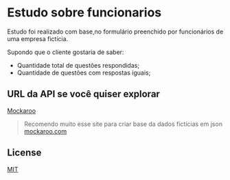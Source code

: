 # Estudo sobre funcionarios
Estudo foi realizado com base,no formulário preenchido por funcionários de uma empresa fictícia.

Supondo que o cliente gostaria de saber:
- Quantidade total de questões respondidas;
- Quantidade de questões com respostas iguais;

## URL da API se você quiser explorar
[Mockaroo](https://my.api.mockaroo.com/employ_quiz.json?key=9879a790)
>Recomendo muito esse site para criar base da dados fictícias em json [mockaroo.com](https://mockaroo.com)

## License
[MIT](https://choosealicense.com/licenses/mit/)
